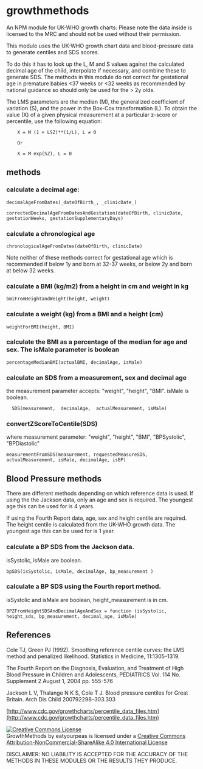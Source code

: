 # growthmethods
An NPM module for UK-WHO growth charts: Please note the data inside is licensed to the MRC and should not be used without their permission.

This module uses the UK-WHO growth chart data and blood-pressure data to generate centiles and SDS scores.

To do this it has to look up the L, M and S values against the calculated decimal age of the child, interpolate if necessary, and combine these to generate SDS. The methods in this module do not correct for gestational age in premature babies <37 weeks or <32 weeks as recommended by national guidance so should only be used for the > 2y olds.

The LMS parameters are the median (M), the generalized coefficient of variation (S), and the power in the Box-Cox transformation (L). To obtain the value (X) of a given physical measurement at a particular z-score or percentile, use the following equation:

        X = M (1 + LSZ)**(1/L), L ≠ 0

        Or

        X = M exp(SZ), L = 0

## methods

### calculate a decimal age:

  	decimalAgeFromDates(_dateOfBirth_, _clinicDate_)

    correctedDecimalAgeFromDatesAndGestation(dateOfBirth, clinicDate, gestationWeeks, gestationSupplementaryDays)

### calculate a chronological age

  	chronologicalAgeFromDates(dateOfBirth, clinicDate)

Note neither of these methods correct for gestational age which is recommended if below 1y and born at 32-37 weeks, or below 2y and born at below 32 weeks.

### calculate a BMI (kg/m2) from a height in cm and weight in kg

	bmiFromHeightandWeight(height, weight)

### calculate a weight (kg) from a BMI and a height (cm)

  	weightForBMI(height, BMI)

### calculate the BMI as a percentage of the median for age and sex. The isMale parameter is boolean

	percentageMedianBMI(actualBMI, decimalAge, isMale)

### calculate an SDS from a measurement, sex and decimal age
the measurement parameter accepts: "weight", "height", "BMI". isMale is boolean.

	  SDS(measurement,  decimalAge,  actualMeasurement, isMale)

### convertZScoreToCentile(SDS)
where measurement parameter: "weight", "height", "BMI", "BPSystolic", "BPDiastolic"

  	measurementFromSDS(measurement, requestedMeasureSDS, actualMeasurement, isMale, decimalAge, isBP)

## Blood Pressure methods

There are different methods depending on which reference data is used. If using the the Jackson data, only an age and sex is required. The youngest age this can be used for is 4 years.

If using the Fourth Report data, age, sex and height centile are required. The height centile is calculated from the UK-WHO growth data. The youngest age this can be used for is 1 year.

### calculate a BP SDS from the Jackson data.
isSystolic, isMale are boolean.

    bpSDS(isSystolic, isMale, decimalAge, bp_measurement )

### calculate a BP SDS using the Fourth report method.
isSystolic and isMale are boolean, height_measurement is in cm.

    BPZFromHeightSDSAndDecimalAgeAndSex = function (isSystolic, height_sds, bp_measurement, decimal_age, isMale)

## References

Cole TJ, Green PJ (1992). Smoothing reference centile curves: the LMS method and penalized
likelihood. Statistics in Medicine, 11:1305–1319.

The Fourth Report on the Diagnosis, Evaluation, and Treatment of High Blood Pressure in Children and Adolescents,
PEDIATRICS Vol. 114 No. Supplement 2 August 1, 2004 pp. 555-576

Jackson L V, Thalange N K S, Cole T J. Blood pressure centiles for Great Britain. Arch Dis Child 200792298–303.303

[http://www.cdc.gov/growthcharts/percentile_data_files.htm](http://www.cdc.gov/growthcharts/percentile_data_files.htm)

<a rel="license" href="http://creativecommons.org/licenses/by-nc-sa/4.0/"><img alt="Creative Commons License" style="border-width:0" src="https://i.creativecommons.org/l/by-nc-sa/4.0/80x15.png" /></a><br /><span xmlns:dct="http://purl.org/dc/terms/" property="dct:title">GrowthMethods</span> by <span xmlns:cc="http://creativecommons.org/ns#" property="cc:attributionName">eatyourpeas</span> is licensed under a <a rel="license" href="http://creativecommons.org/licenses/by-nc-sa/4.0/">Creative Commons Attribution-NonCommercial-ShareAlike 4.0 International License</a>

DISCLAIMER: NO LIABILITY IS ACCEPTED FOR THE ACCURACY OF THE METHODS IN THESE MODULES OR THE RESULTS THEY PRODUCE.
